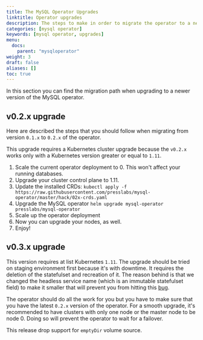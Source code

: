 ```yaml
---
title: The MySQL Operator Upgrades
linktitle: Operator upgrades
description: The steps to make in order to migrate the operator to a newer version of the MySQL operator.
categories: [mysql operator]
keywords: [mysql operator, upgrades]
menu:
  docs:
    parent: "mysqloperator"
weight: 3
draft: false
aliases: []
toc: true
---
```


In this section you can find the migration path when upgrading to a newer version of the MySQL operator.

## v0.2.x upgrade

Here are described the steps that you should follow when migrating from version `0.1.x` to `0.2.x` of the operator. 

This upgrade requires a Kubernetes cluster upgrade because the `v0.2.x` works only with a Kubernetes version greater or equal to `1.11`.

1. Scale the current operator deployment to 0. This won't affect your running databases.
2. Upgrade your cluster control plane to 1.11.
3. Update the installed CRDs: `kubectl apply -f
   https://raw.githubusercontent.com/presslabs/mysql-operator/master/hack/02x-crds.yaml`
4. Upgrade the MySQL operator `helm upgrade mysql-operator presslabs/mysql-operator`
5. Scale up the operator deployment 
6. Now you can upgrade your nodes, as well.
7. Enjoy!


## v0.3.x upgrade

This version requires at list Kubernetes `1.11`. The upgrade should be tried on staging environment
first because it's with downtime. It requires the deletion of the statefulset and recreation of it.
The reason behind is that we changed the headless service name (which is an immutable statefulset
field) to make it smaller that will prevent you from hitting this
[bug](https://github.com/presslabs/mysql-operator/issues/170).


The operator should do all the work for you but you have to make sure that you have the latest
`0.2.x` version of the operator. For a smooth upgrade, it's recommended to have clusters with only
one node or the master node to be node 0. Doing so will prevent the operator to wait for a failover.

This release drop support for `emptyDir` volume source.
